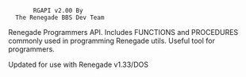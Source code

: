            RGAPI v2.00 By
      The Renegade BBS Dev Team

Renegade Programmers API.  Includes
FUNCTIONS and PROCEDURES commonly used
in programming Renegade utils.  Useful
tool for programmers.

Updated for use with Renegade v1.33/DOS

